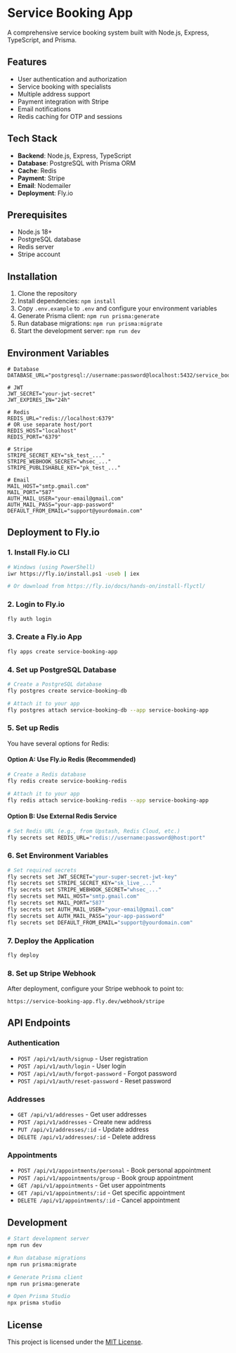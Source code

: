 # Service Booking App

A comprehensive service booking system built with Node.js, Express, TypeScript, and Prisma.

## Features

- User authentication and authorization
- Service booking with specialists
- Multiple address support
- Payment integration with Stripe
- Email notifications
- Redis caching for OTP and sessions

## Tech Stack

- **Backend**: Node.js, Express, TypeScript
- **Database**: PostgreSQL with Prisma ORM
- **Cache**: Redis
- **Payment**: Stripe
- **Email**: Nodemailer
- **Deployment**: Fly.io

## Prerequisites

- Node.js 18+
- PostgreSQL database
- Redis server
- Stripe account

## Installation

1. Clone the repository
2. Install dependencies: `npm install`
3. Copy `.env.example` to `.env` and configure your environment variables
4. Generate Prisma client: `npm run prisma:generate`
5. Run database migrations: `npm run prisma:migrate`
6. Start the development server: `npm run dev`

## Environment Variables

```env
# Database
DATABASE_URL="postgresql://username:password@localhost:5432/service_booking"

# JWT
JWT_SECRET="your-jwt-secret"
JWT_EXPIRES_IN="24h"

# Redis
REDIS_URL="redis://localhost:6379"
# OR use separate host/port
REDIS_HOST="localhost"
REDIS_PORT="6379"

# Stripe
STRIPE_SECRET_KEY="sk_test_..."
STRIPE_WEBHOOK_SECRET="whsec_..."
STRIPE_PUBLISHABLE_KEY="pk_test_..."

# Email
MAIL_HOST="smtp.gmail.com"
MAIL_PORT="587"
AUTH_MAIL_USER="your-email@gmail.com"
AUTH_MAIL_PASS="your-app-password"
DEFAULT_FROM_EMAIL="support@yourdomain.com"
```

## Deployment to Fly.io

### 1. Install Fly.io CLI

```bash
# Windows (using PowerShell)
iwr https://fly.io/install.ps1 -useb | iex

# Or download from https://fly.io/docs/hands-on/install-flyctl/
```

### 2. Login to Fly.io

```bash
fly auth login
```

### 3. Create a Fly.io App

```bash
fly apps create service-booking-app
```

### 4. Set up PostgreSQL Database

```bash
# Create a PostgreSQL database
fly postgres create service-booking-db

# Attach it to your app
fly postgres attach service-booking-db --app service-booking-app
```

### 5. Set up Redis

You have several options for Redis:

#### Option A: Use Fly.io Redis (Recommended)
```bash
# Create a Redis database
fly redis create service-booking-redis

# Attach it to your app
fly redis attach service-booking-redis --app service-booking-app
```

#### Option B: Use External Redis Service
```bash
# Set Redis URL (e.g., from Upstash, Redis Cloud, etc.)
fly secrets set REDIS_URL="redis://username:password@host:port"
```

### 6. Set Environment Variables

```bash
# Set required secrets
fly secrets set JWT_SECRET="your-super-secret-jwt-key"
fly secrets set STRIPE_SECRET_KEY="sk_live_..."
fly secrets set STRIPE_WEBHOOK_SECRET="whsec_..."
fly secrets set MAIL_HOST="smtp.gmail.com"
fly secrets set MAIL_PORT="587"
fly secrets set AUTH_MAIL_USER="your-email@gmail.com"
fly secrets set AUTH_MAIL_PASS="your-app-password"
fly secrets set DEFAULT_FROM_EMAIL="support@yourdomain.com"
```

### 7. Deploy the Application

```bash
fly deploy
```

### 8. Set up Stripe Webhook

After deployment, configure your Stripe webhook to point to:
```
https://service-booking-app.fly.dev/webhook/stripe
```

## API Endpoints

### Authentication
- `POST /api/v1/auth/signup` - User registration
- `POST /api/v1/auth/login` - User login
- `POST /api/v1/auth/forgot-password` - Forgot password
- `POST /api/v1/auth/reset-password` - Reset password

### Addresses
- `GET /api/v1/addresses` - Get user addresses
- `POST /api/v1/addresses` - Create new address
- `PUT /api/v1/addresses/:id` - Update address
- `DELETE /api/v1/addresses/:id` - Delete address

### Appointments
- `POST /api/v1/appointments/personal` - Book personal appointment
- `POST /api/v1/appointments/group` - Book group appointment
- `GET /api/v1/appointments` - Get user appointments
- `GET /api/v1/appointments/:id` - Get specific appointment
- `DELETE /api/v1/appointments/:id` - Cancel appointment

## Development

```bash
# Start development server
npm run dev

# Run database migrations
npm run prisma:migrate

# Generate Prisma client
npm run prisma:generate

# Open Prisma Studio
npx prisma studio
```

## License

This project is licensed under the [MIT License](LICENSE).
